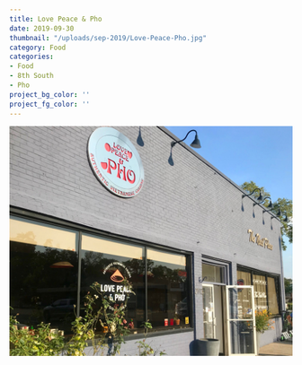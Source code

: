 ```yaml
---
title: Love Peace & Pho 
date: 2019-09-30
thumbnail: "/uploads/sep-2019/Love-Peace-Pho.jpg"
category: Food
categories:
- Food
- 8th South
- Pho
project_bg_color: ''
project_fg_color: ''
---
```


![Love Peace & Pho, 8th South](/uploads/sep-2019/Love-Peace-Pho.jpg)<br><br>



